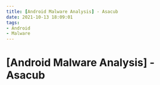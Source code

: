 ```yaml
---
title: [Android Malware Analysis] - Asacub
date: 2021-10-13 18:09:01
tags:
- Android
- Malware
---
```


# [Android Malware Analysis] - Asacub
